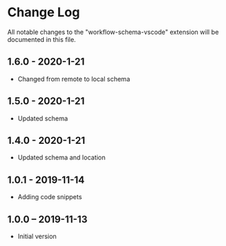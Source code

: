 # Change Log

All notable changes to the "workflow-schema-vscode" extension will be documented in this file.

## 1.6.0 - 2020-1-21

-   Changed from remote to local schema

## 1.5.0 - 2020-1-21

-   Updated schema

## 1.4.0 - 2020-1-21

-   Updated schema and location

## 1.0.1 - 2019-11-14

-   Adding code snippets

## 1.0.0 – 2019-11-13

-   Initial version
